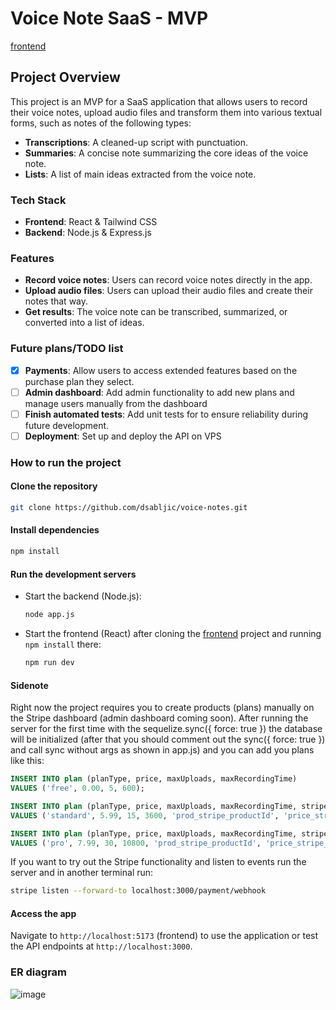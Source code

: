 # Voice Note SaaS - MVP

[frontend](https://github.com/dsabljic/voice-notes-frontend)

## Project Overview

This project is an MVP for a SaaS application that allows users to record their voice notes, upload audio files and transform them into various textual forms, such as notes of the following types:

- **Transcriptions**: A cleaned-up script with punctuation.
- **Summaries**: A concise note summarizing the core ideas of the voice note.
- **Lists**: A list of main ideas extracted from the voice note.

### Tech Stack

- **Frontend**: React & Tailwind CSS
- **Backend**: Node.js & Express.js

### Features

- **Record voice notes**: Users can record voice notes directly in the app.
- **Upload audio files**: Users can upload their audio files and create their notes that way.
- **Get results**: The voice note can be transcribed, summarized, or converted into a list of ideas.

### Future plans/TODO list

- [x] **Payments**: Allow users to access extended features based on the purchase plan they select.
- [ ] **Admin dashboard**: Add admin functionality to add new plans and manage users manually from the dashboard
- [ ] **Finish automated tests**: Add unit tests for to ensure reliability during future development.
- [ ] **Deployment**: Set up and deploy the API on VPS

### How to run the project

#### Clone the repository

   ```bash
   git clone https://github.com/dsabljic/voice-notes.git
   ```

#### Install dependencies

```bash
npm install
```

#### Run the development servers

- Start the backend (Node.js):
  ```bash
  node app.js
  ```
- Start the frontend (React) after cloning the [frontend](https://github.com/dsabljic/voice-notes-frontend) project and running `npm install` there:
  ```bash
  npm run dev
  ```
  
#### Sidenote

Right now the project requires you to create products (plans) manually on the Stripe dashboard (admin dashboard coming soon). After running the server for the first time with the sequelize.sync({ force: true }) the database will be initialized (after that you should comment out the sync({ force: true }) and call sync without args as shown in app.js) and you can add you plans like this:

```sql
INSERT INTO plan (planType, price, maxUploads, maxRecordingTime)
VALUES ('free', 0.00, 5, 600);

INSERT INTO plan (planType, price, maxUploads, maxRecordingTime, stripeProductId, stripePriceId)
VALUES ('standard', 5.99, 15, 3600, 'prod_stripe_productId', 'price_stripe_priceId'); -- 1 hour = 3600 seconds

INSERT INTO plan (planType, price, maxUploads, maxRecordingTime, stripeProductId, stripePriceId)
VALUES ('pro', 7.99, 30, 10800, 'prod_stripe_productId', 'price_stripe_priceId');
```

If you want to try out the Stripe functionality and listen to events run the server and in another terminal run:

```bash
stripe listen --forward-to localhost:3000/payment/webhook
```

#### Access the app

Navigate to `http://localhost:5173` (frontend) to use the application or test the API endpoints at `http://localhost:3000`.

### ER diagram

![image](https://github.com/user-attachments/assets/e0a931e2-62c0-4fd6-91f4-7b4c85504d65)
